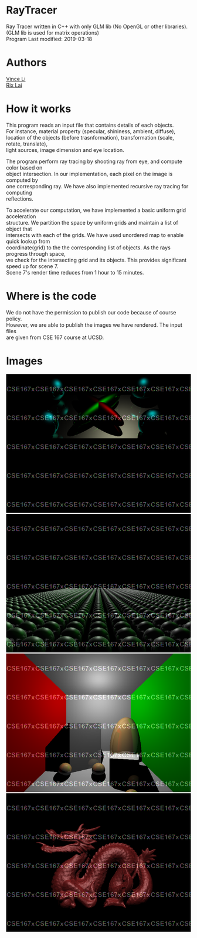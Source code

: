 # RayTracer
Ray Tracer written in C++ with only GLM lib (No OpenGL or other libraries). <br/>
(GLM lib is used for matrix operations) <br/>
Program Last modified: 2019-03-18 <br/>

# Authors
[Vince Li](https://github.com/vince1114) <br/>
[Rix Lai](https://github.com/rixktl)

# How it works
This program reads an input file that contains details of each objects. <br/>
For instance, material property (specular, shininess, ambient, diffuse), <br/>
location of the objects (before trasnformation), transformation (scale, rotate, translate), <br/>
light sources, image dimension and eye location. <br/>

The program perform ray tracing by shooting ray from eye, and compute color based on <br/>
object intersection. In our implementation, each pixel on the image is computed by <br/>
one corresponding ray. We have also implemented recursive ray tracing for computing <br/>
reflections. <br/>

To accelerate our computation, we have implemented a basic uniform grid acceleration <br/>
structure. We partition the space by uniform grids and maintain a list of object that <br/>
intersects with each of the grids. We have used unordered map to enable quick lookup from <br/>
coordinate(grid) to the the corresponding list of objects. As the rays progress through space, <br/>
we check for the intersecting grid and its objects. This provides significant speed up for scene 7. <br/>
Scene 7's render time reduces from 1 hour to 15 minutes.

# Where is the code
We do not have the permission to publish our code because of course policy. <br>
However, we are able to publish the images we have rendered. The input files <br/>
are given from CSE 167 course at UCSD.

# Images
![scene4](https://github.com/rixktl/RayTracer/blob/master/scene4-specular.png)
![scene5](https://github.com/rixktl/RayTracer/blob/master/scene5.png)
![scene6](https://github.com/rixktl/RayTracer/blob/master/scene6.png)
![scene7](https://github.com/rixktl/RayTracer/blob/master/scene7.png)
